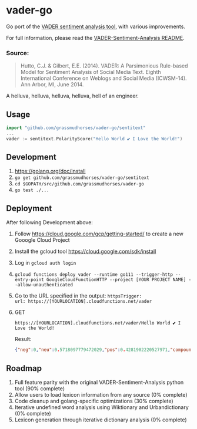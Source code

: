 # vader-go
Go port of the [VADER sentiment analysis tool](https://github.com/cjhutto/vaderSentiment), with various improvements.

For full information, please read the [VADER-Sentiment-Analysis README](https://github.com/cjhutto/vaderSentiment).

### Source:
> Hutto, C.J. & Gilbert, E.E. (2014). VADER: A Parsimonious Rule-based Model for Sentiment Analysis of Social Media Text. Eighth International Conference on Weblogs and Social Media (ICWSM-14). Ann Arbor, MI, June 2014.

A helluva, helluva, helluva, helluva, hell of an engineer.

## Usage

```go
import "github.com/grassmudhorses/vader-go/sentitext"
...
vader := sentitext.PolarityScore("Hello World 💕 I Love the World!")
```
## Development

1. https://golang.org/doc/install
2. ```go get github.com/grassmudhorses/vader-go/sentitext```
3. ```cd $GOPATH/src/github.com/grassmudhorses/vader-go```
4. ```go test ./...```

## Deployment

After following Development above:
1. Follow https://cloud.google.com/gcp/getting-started/ to create a new Gooogle Cloud Project
2. Install the gcloud tool https://cloud.google.com/sdk/install
3. Log in ```gcloud auth login```
4. ```gcloud functions deploy vader --runtime go111 --trigger-http --entry-point GoogleCloudFunctionHTTP --project [YOUR PROJECT NAME] --allow-unauthenticated```
5. Go to the URL specified in the output: ```httpsTrigger: ```\
```url: https://[YOURLOCATION].cloudfunctions.net/vader```
6. GET
    ```http
    https://[YOURLOCATION].cloudfunctions.net/vader/Hello World 💕 I Love the World!
    ```

    Result:
    ```json
    {"neg":0,"neu":0.5718097779472029,"pos":0.4281902220527971,"compound":0.6697392619941973}
    ```

## Roadmap

1. Full feature parity with the original VADER-Sentiment-Analysis python tool (90% complete)
2. Allow users to load lexicon information from any source (0% complete)
3. Code cleanup and golang-specific optimizations (30% complete)
4. Iterative undefined word analysis using Wiktionary and Urbandictionary (0% complete)
5. Lexicon generation through iterative dictionary analysis (0% complete)